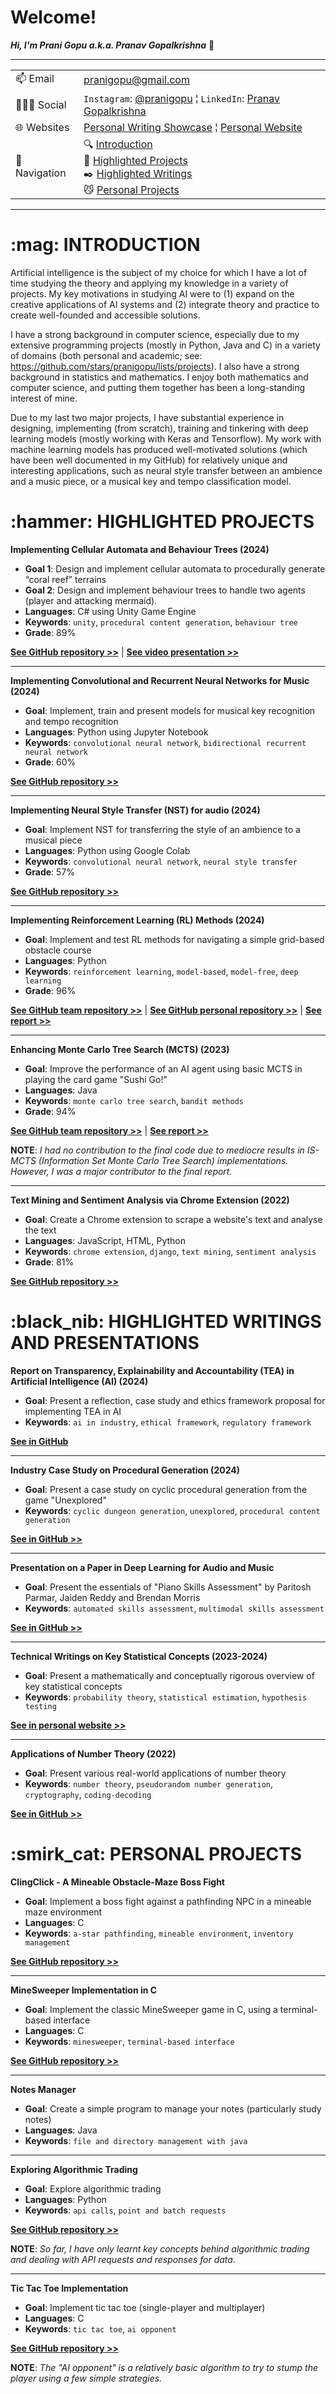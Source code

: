 <h1>Welcome!</h1>

**_Hi, I'm Prani Gopu a.k.a. Pranav Gopalkrishna_** 👋

---

|  |  |
| --- | --- |
| :mailbox: Email | pranigopu@gmail.com |
| :people_holding_hands: Social | `Instagram`: [@pranigopu](https://www.instagram.com/pranigopu/) ¦ `LinkedIn`: [Pranav Gopalkrishna](https://www.linkedin.com/in/pranav-gopalkrishna-3a8a37166/) |
| :globe_with_meridians: Websites | [Personal Writing Showcase](https://pranigopu.wordpress.com/) ¦ [Personal Website](https://pranigopu.github.io/) |
| :compass: Navigation | :mag: [Introduction](#introduction) <br> :hammer: [Highlighted Projects](#highlighted-projects) <br> :black_nib: [Highlighted Writings](#highlighted-writings) <br> :smirk_cat: [Personal Projects](#personal-projects) |

---

<h1 id="introduction">:mag: INTRODUCTION</h1>

Artificial intelligence is the subject of my choice for which I have a lot of time studying the theory and applying my knowledge in a variety of projects. My key motivations in studying AI were to (1) expand on the creative applications of AI systems and (2) integrate theory and practice to create well-founded and accessible solutions.

I have a strong background in computer science, especially due to my extensive programming projects (mostly in Python, Java and C) in a variety of domains (both personal and academic; see: https://github.com/stars/pranigopu/lists/projects). I also have a strong background in statistics and mathematics. I enjoy both mathematics and computer science, and putting them together has been a long-standing interest of mine.

Due to my last two major projects, I have substantial experience in designing, implementing (from scratch), training and tinkering with deep learning models (mostly working with Keras and Tensorflow). My work with machine learning models has produced well-motivated solutions (which have been well documented in my GitHub) for relatively unique and interesting applications, such as neural style transfer between an ambience and a music piece, or a musical key and tempo classification model.
 
<h1 id="highlighted-projects">:hammer: HIGHLIGHTED PROJECTS</h1>

**Implementing Cellular Automata and Behaviour Trees (2024)**

- **Goal 1**: Design and implement cellular automata to procedurally generate “coral reef” terrains
- **Goal 2**: Design and implement behaviour trees to handle two agents (player and attacking mermaid).
- **Languages**: C# using Unity Game Engine
- **Keywords**: `unity`, `procedural content generation`, `behaviour tree`
- **Grade**: 89%

[**See GitHub repository >>**](https://github.com/pranigopu/diver-vs-mermaid) | [**See video presentation >>**](https://www.youtube.com/watch?v=sJMKtEH5r3g)

---

**Implementing Convolutional and Recurrent Neural Networks for Music (2024)**

- **Goal**: Implement, train and present models for musical key recognition and tempo recognition
- **Languages**: Python using Jupyter Notebook
- **Keywords**: `convolutional neural network`, `bidirectional recurrent neural network`
- **Grade**: 60%

[**See GitHub repository >>**](https://github.com/pranigopu/key--tempo-deepLearning)

---

**Implementing Neural Style Transfer (NST) for audio (2024)**

- **Goal**: Implement NST for transferring the style of an ambience to a musical piece
- **Languages**: Python using Google Colab
- **Keywords**: `convolutional neural network`, `neural style transfer`
- **Grade**: 57%

[**See GitHub repository >>**](https://github.com/pranigopu/ambience-to-music-neuralStyleTransfer)

---

**Implementing Reinforcement Learning (RL) Methods (2024)**

- **Goal**: Implement and test RL methods for navigating a simple grid-based obstacle course
- **Languages**: Python
- **Keywords**: `reinforcement learning`, `model-based`, `model-free`, `deep learning`
- **Grade**: 96%

[**See GitHub team repository >>**](https://github.com/nocommentcode/ecs7002_assignment_2) | [**See GitHub personal repository >>**](https://github.com/pranigopu/frozenLake) | [**See report >>**](https://github.com/pranigopu/frozenLake/blob/main/report/finalReport.pdf)

---

**Enhancing Monte Carlo Tree Search (MCTS) (2023)**

- **Goal**: Improve the performance of an AI agent using basic MCTS in playing the card game "Sushi Go!"
- **Languages**: Java
- **Keywords**: `monte carlo tree search`, `bandit methods`
- **Grade**: 94%

[**See GitHub team repository >>**](https://github.com/grahaminn/AIinGames-Assignment1) | [**See report >>**](https://github.com/pranigopu/artificialIntelligence-in-games/blob/main/assignment1/REPORT.pdf)

**NOTE**: _I had no contribution to the final code due to mediocre results in IS-MCTS (Information Set Monte Carlo Tree Search) implementations. However, I was a major contributor to the final report._

---

**Text Mining and Sentiment Analysis via Chrome Extension (2022)**

- **Goal**: Create a Chrome extension to scrape a website's text and analyse the text
- **Languages**: JavaScript, HTML, Python
 - **Keywords**: `chrome extension`, `django`, `text mining`, `sentiment analysis`
- **Grade**: 81%

[**See GitHub repository >>**](https://github.com/pranigopu/sentiMiner)

<h1 id="highlighted-writings">:black_nib: HIGHLIGHTED WRITINGS AND PRESENTATIONS</h1>

**Report on Transparency, Explainability and Accountability (TEA) in Artificial Intelligence (AI) (2024)**

- **Goal**: Present a reflection, case study and ethics framework proposal for implementing TEA in AI
- **Keywords**: `ai in industry`,  `ethical framework`, `regulatory framework`

[**See in GitHub**](https://github.com/pranigopu/ethics--regulation--law-for-intelligentSystems/blob/main/finalCoursework/SUBMISSION.pdf)

---

**Industry Case Study on Procedural Generation (2024)**

- **Goal**: Present a case study on cyclic procedural generation from the game "Unexplored"
- **Keywords**: `cyclic dungeon generation`, `unexplored`, `procedural content generation`

[**See in GitHub >>**](https://github.com/pranigopu/interactiveAgents--proceduralGeneration/blob/main/caseStudy/SUBMISSION.pdf)

---

**Presentation on a Paper in Deep Learning for Audio and Music**

- **Goal**: Present the essentials of "Piano Skills Assessment" by Paritosh Parmar, Jaiden Reddy and Brendan Morris
- **Keywords**: `automated skills assessment`, `multimodal skills assessment`

[**See in GitHub >>**](https://github.com/pranigopu/deepLearning-for-audio--music/tree/main/paperPresentation)

---

**Technical Writings on Key Statistical Concepts (2023-2024)**

- **Goal**: Present a mathematically and conceptually rigorous overview of key statistical concepts
- **Keywords**: `probability theory`, `statistical estimation`, `hypothesis testing`

[**See in personal website >>**](https://pranigopu.github.io/statistics/)

---

**Applications of Number Theory (2022)**

- **Goal**: Present various real-world applications of number theory
- **Keywords**: `number theory`, `pseudorandom number generation`, `cryptography`, `coding-decoding`

[**See in GitHub >>**](https://github.com/pranigopu/mathematics/tree/main/numberTheory/applicationsOfNumberTheory)

<h1 id="personal-projects">:smirk_cat: PERSONAL PROJECTS</h1>

**ClingClick - A Mineable Obstacle-Maze Boss Fight**

- **Goal**: Implement a boss fight against a pathfinding NPC in a mineable maze environment
- **Languages**: C
- **Keywords**: `a-star pathfinding`, `mineable environment`, `inventory management`

[**See GitHub repository >>**](https://github.com/pranigopu/clingClick)

---

**MineSweeper Implementation in C**

- **Goal**: Implement the classic MineSweeper game in C, using a terminal-based interface
- **Languages**: C
- **Keywords**: `minesweeper`, `terminal-based interface`

[**See GitHub repository >>**](https://github.com/pranigopu/mineSweeper)

---

**Notes Manager**

- **Goal**: Create a simple program to manage your notes (particularly study notes)
- **Languages**: Java
- **Keywords**: `file and directory management with java`

---

**Exploring Algorithmic Trading**

- **Goal**: Explore algorithmic trading
- **Languages**: Python
- **Keywords**: `api calls`, `point and batch requests`

[**See GitHub repository >>**](https://github.com/pranigopu/algorithmicTrading)

**NOTE**: _So far, I have only learnt key concepts behind algorithmic trading and dealing with API requests and responses for data._

---

**Tic Tac Toe Implementation**

- **Goal**: Implement tic tac toe (single-player and multiplayer)
- **Languages**: C
- **Keywords**: `tic tac toe`, `ai opponent`

[**See GitHub repository >>**](https://github.com/pranigopu/ticTacToe)

**NOTE**: _The "AI opponent" is a relatively basic algorithm to try to stump the player using a few simple strategies._

<!---
pranigopu/pranigopu is a ✨ special ✨ repository because its `README.md` (this file) appears on your GitHub profile.
You can click the Preview link to take a look at your changes.
--->
